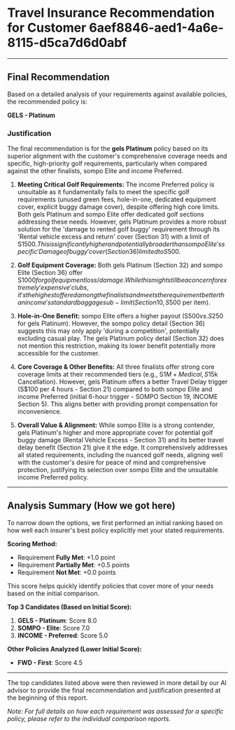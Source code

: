 # Travel Insurance Recommendation for Customer 6aef8846-aed1-4a6e-8115-d5ca7d6d0abf

---

## Final Recommendation
Based on a detailed analysis of your requirements against available policies, the recommended policy is:

**GELS - Platinum**

### Justification
The final recommendation is for the **gels Platinum** policy based on its superior alignment with the customer's comprehensive coverage needs and specific, high-priority golf requirements, particularly when compared against the other finalists, sompo Elite and income Preferred.

1.  **Meeting Critical Golf Requirements:** The income Preferred policy is unsuitable as it fundamentally fails to meet the specific golf requirements (unused green fees, hole-in-one, dedicated equipment cover, explicit buggy damage cover), despite offering high core limits. Both gels Platinum and sompo Elite offer dedicated golf sections addressing these needs. However, gels Platinum provides a more robust solution for the 'damage to rented golf buggy' requirement through its 'Rental vehicle excess and return' cover (Section 31) with a limit of S$1500. This is significantly higher and potentially broader than sompo Elite's specific 'Damage of buggy' cover (Section 36) limited to S$500.

2.  **Golf Equipment Coverage:** Both gels Platinum (Section 32) and sompo Elite (Section 36) offer S$1000 for golf equipment loss/damage. While this might still be a concern for extremely 'expensive' clubs, it's the highest offered among the finalists and meets the requirement better than income's standard baggage sub-limit (Section 10, S$500 per item).

3.  **Hole-in-One Benefit:** sompo Elite offers a higher payout (S$500 vs. S$250 for gels Platinum). However, the sompo policy detail (Section 36) suggests this may only apply 'during a competition', potentially excluding casual play. The gels Platinum policy detail (Section 32) does not mention this restriction, making its lower benefit potentially more accessible for the customer.

4.  **Core Coverage & Other Benefits:** All three finalists offer strong core coverage limits at their recommended tiers (e.g., S$1M+ Medical, S$15k Cancellation). However, gels Platinum offers a better Travel Delay trigger (S$100 per 4 hours - Section 21) compared to both sompo Elite and income Preferred (initial 6-hour trigger - SOMPO Section 19, INCOME Section 5). This aligns better with providing prompt compensation for inconvenience.

5.  **Overall Value & Alignment:** While sompo Elite is a strong contender, gels Platinum's higher and more appropriate cover for potential golf buggy damage (Rental Vehicle Excess - Section 31) and its better travel delay benefit (Section 21) give it the edge. It comprehensively addresses all stated requirements, including the nuanced golf needs, aligning well with the customer's desire for peace of mind and comprehensive protection, justifying its selection over sompo Elite and the unsuitable income Preferred policy.

---

## Analysis Summary (How we got here)
To narrow down the options, we first performed an initial ranking based on how well each insurer's best policy explicitly met your stated requirements.

**Scoring Method:**
- Requirement **Fully Met**: +1.0 point
- Requirement **Partially Met**: +0.5 points
- Requirement **Not Met**: +0.0 points

This score helps quickly identify policies that cover more of your needs based on the initial comparison.

**Top 3 Candidates (Based on Initial Score):**
1. **GELS - Platinum**: Score 8.0
2. **SOMPO - Elite**: Score 7.0
3. **INCOME - Preferred**: Score 5.0

**Other Policies Analyzed (Lower Initial Score):**
- **FWD - First**: Score 4.5

---

The top candidates listed above were then reviewed in more detail by our AI advisor to provide the final recommendation and justification presented at the beginning of this report.

*Note: For full details on how each requirement was assessed for a specific policy, please refer to the individual comparison reports.*